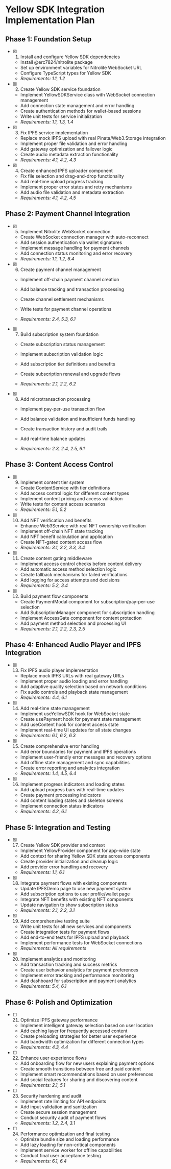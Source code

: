 # Yellow SDK Integration Implementation Plan

## Phase 1: Foundation Setup

- [x] 1. Install and configure Yellow SDK dependencies


  - Install @erc7824/nitrolite package
  - Set up environment variables for Nitrolite WebSocket URL
  - Configure TypeScript types for Yellow SDK
  - _Requirements: 1.1, 1.2_

- [x] 2. Create Yellow SDK service foundation


  - Implement YellowSDKService class with WebSocket connection management
  - Add connection state management and error handling
  - Create authentication methods for wallet-based sessions
  - Write unit tests for service initialization
  - _Requirements: 1.1, 1.3, 1.4_

- [x] 3. Fix IPFS service implementation


  - Replace mock IPFS upload with real Pinata/Web3.Storage integration
  - Implement proper file validation and error handling
  - Add gateway optimization and failover logic
  - Create audio metadata extraction functionality
  - _Requirements: 4.1, 4.2, 4.3_

- [x] 4. Create enhanced IPFS uploader component



  - Fix file selection and drag-and-drop functionality
  - Add real-time upload progress tracking
  - Implement proper error states and retry mechanisms
  - Add audio file validation and metadata extraction
  - _Requirements: 4.1, 4.2, 4.5_

## Phase 2: Payment Channel Integration

- [x] 5. Implement Nitrolite WebSocket connection




  - Create WebSocket connection manager with auto-reconnect
  - Add session authentication via wallet signatures
  - Implement message handling for payment channels
  - Add connection status monitoring and error recovery
  - _Requirements: 1.1, 1.2, 6.4_



- [x] 6. Create payment channel management


  - Implement off-chain payment channel creation
  - Add balance tracking and transaction processing
  - Create channel settlement mechanisms


  - Write tests for payment channel operations
  - _Requirements: 2.4, 5.3, 6.1_

- [x] 7. Build subscription system foundation


  - Create subscription status management
  - Implement subscription validation logic



  - Add subscription tier definitions and benefits
  - Create subscription renewal and upgrade flows
  - _Requirements: 2.1, 2.2, 6.2_


- [x] 8. Add microtransaction processing




  - Implement pay-per-use transaction flow
  - Add balance validation and insufficient funds handling
  - Create transaction history and audit trails


  - Add real-time balance updates
  - _Requirements: 2.3, 2.4, 2.5, 6.1_






## Phase 3: Content Access Control

- [x] 9. Implement content tier system
  - Create ContentService with tier definitions
  - Add access control logic for different content types
  - Implement content pricing and access validation
  - Write tests for content access scenarios
  - _Requirements: 5.1, 5.2_

- [x] 10. Add NFT verification and benefits
  - Enhance Web3Service with real NFT ownership verification
  - Implement off-chain NFT state tracking
  - Add NFT benefit calculation and application
  - Create NFT-gated content access flow
  - _Requirements: 3.1, 3.2, 3.3, 3.4_

- [x] 11. Create content gating middleware
  - Implement access control checks before content delivery
  - Add automatic access method selection logic
  - Create fallback mechanisms for failed verifications
  - Add logging for access attempts and decisions
  - _Requirements: 5.2, 3.4_

- [x] 12. Build payment flow components
  - Create PaymentModal component for subscription/pay-per-use selection
  - Add SubscriptionManager component for subscription handling
  - Implement AccessGate component for content protection
  - Add payment method selection and processing UI
  - _Requirements: 2.1, 2.2, 2.3, 2.5_

## Phase 4: Enhanced Audio Player and IPFS Integration

- [x] 13. Fix IPFS audio player implementation
  - Replace mock IPFS URLs with real gateway URLs
  - Implement proper audio loading and error handling
  - Add adaptive quality selection based on network conditions
  - Fix audio controls and playback state management
  - _Requirements: 4.4, 6.1_

- [x] 14. Add real-time state management
  - Implement useYellowSDK hook for WebSocket state
  - Create usePayment hook for payment state management
  - Add useContent hook for content access state
  - Implement real-time UI updates for all state changes
  - _Requirements: 6.1, 6.2, 6.3_

- [x] 15. Create comprehensive error handling
  - Add error boundaries for payment and IPFS operations
  - Implement user-friendly error messages and recovery options
  - Add offline state management and sync capabilities
  - Create error reporting and analytics integration
  - _Requirements: 1.4, 4.5, 6.4_

- [x] 16. Implement progress indicators and loading states
  - Add upload progress bars with real-time updates
  - Create payment processing indicators
  - Add content loading states and skeleton screens
  - Implement connection status indicators
  - _Requirements: 4.2, 6.1_

## Phase 5: Integration and Testing

- [x] 17. Create Yellow SDK provider and context
  - Implement YellowProvider component for app-wide state
  - Add context for sharing Yellow SDK state across components
  - Create provider initialization and cleanup logic
  - Add provider error handling and recovery
  - _Requirements: 1.1, 6.1_

- [x] 18. Integrate payment flows with existing components
  - Update IPFSDemo page to use new payment system
  - Add subscription options to user profile/wallet page
  - Integrate NFT benefits with existing NFT components
  - Update navigation to show subscription status
  - _Requirements: 2.1, 2.2, 3.1_

- [x] 19. Add comprehensive testing suite
  - Write unit tests for all new services and components
  - Create integration tests for payment flows
  - Add end-to-end tests for IPFS upload and playback
  - Implement performance tests for WebSocket connections
  - _Requirements: All requirements_

- [x] 20. Implement analytics and monitoring
  - Add transaction tracking and success metrics
  - Create user behavior analytics for payment preferences
  - Implement error tracking and performance monitoring
  - Add dashboard for subscription and payment analytics
  - _Requirements: 5.4, 6.1_

## Phase 6: Polish and Optimization

- [ ] 21. Optimize IPFS gateway performance
  - Implement intelligent gateway selection based on user location
  - Add caching layer for frequently accessed content
  - Create preloading strategies for better user experience
  - Add bandwidth optimization for different connection types
  - _Requirements: 4.3, 4.4_

- [ ] 22. Enhance user experience flows
  - Add onboarding flow for new users explaining payment options
  - Create smooth transitions between free and paid content
  - Implement smart recommendations based on user preferences
  - Add social features for sharing and discovering content
  - _Requirements: 2.1, 5.1_

- [ ] 23. Security hardening and audit
  - Implement rate limiting for API endpoints
  - Add input validation and sanitization
  - Create secure session management
  - Conduct security audit of payment flows
  - _Requirements: 1.2, 2.4, 3.1_

- [ ] 24. Performance optimization and final testing
  - Optimize bundle size and loading performance
  - Add lazy loading for non-critical components
  - Implement service worker for offline capabilities
  - Conduct final user acceptance testing
  - _Requirements: 6.1, 6.4_